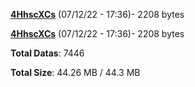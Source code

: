 [**4HhscXCs**](/data/4HhscXCs.txt) (07/12/22 - 17:36)- 2208 bytes

[**4HhscXCs**](/data/4HhscXCs.txt) (07/12/22 - 17:36)- 2208 bytes

**Total Datas**: 7446

**Total Size**: 44.26 MB / 44.3 MB